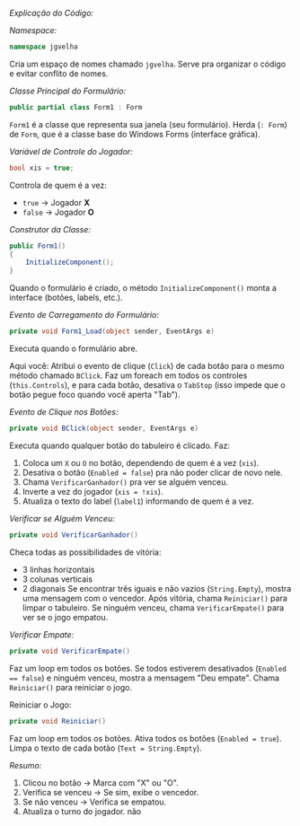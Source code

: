 *Explicação do Código:*

*Namespace:*

```csharp
namespace jgvelha
```

Cria um espaço de nomes chamado `jgvelha`.
Serve pra organizar o código e evitar conflito de nomes.

*Classe Principal do Formulário:*

```csharp
public partial class Form1 : Form
```
`Form1` é a classe que representa sua janela (seu formulário).
Herda (`: Form`) de `Form`, que é a classe base do Windows Forms (interface gráfica).

*Variável de Controle do Jogador:*

```csharp
bool xis = true;
```
Controla de quem é a vez:

  * `true` → Jogador **X**
  * `false` → Jogador **O**

*Construtor da Classe:*

```csharp
public Form1()
{
    InitializeComponent();
}
```

Quando o formulário é criado, o método `InitializeComponent()` monta a interface (botões, labels, etc.).

*Evento de Carregamento do Formulário:*

```csharp
private void Form1_Load(object sender, EventArgs e)
```

Executa quando o formulário abre.

Aqui você:
Atribui o evento de clique (`Click`) de cada botão para o mesmo método chamado `BClick`.
Faz um foreach em todos os controles (`this.Controls`), e para cada botão, desativa o `TabStop` (isso impede que o botão pegue foco quando você aperta "Tab").

*Evento de Clique nos Botões:*

```csharp
private void BClick(object sender, EventArgs e)
```
Executa quando qualquer botão do tabuleiro é clicado.
Faz:
  1. Coloca um `X` ou `O` no botão, dependendo de quem é a vez (`xis`).
  2. Desativa o botão (`Enabled = false`) pra não poder clicar de novo nele.
  3. Chama `VerificarGanhador()` pra ver se alguém venceu.
  4. Inverte a vez do jogador (`xis = !xis`).
  5. Atualiza o texto do label (`label1`) informando de quem é a vez.

*Verificar se Alguém Venceu:*

```csharp
private void VerificarGanhador()
```
Checa todas as possibilidades de vitória:
  * 3 linhas horizontais
  * 3 colunas verticais
  * 2 diagonais
Se encontrar três iguais e não vazios (`String.Empty`), mostra uma mensagem com o vencedor.
Após vitória, chama `Reiniciar()` para limpar o tabuleiro.
Se ninguém venceu, chama `VerificarEmpate()` para ver se o jogo empatou.


*Verificar Empate:*

```csharp
private void VerificarEmpate()
````

Faz um loop em todos os botões.
Se todos estiverem desativados (`Enabled == false`) e ninguém venceu, mostra a mensagem "Deu empate".
Chama `Reiniciar()` para reiniciar o jogo.

Reiniciar o Jogo:

```csharp
private void Reiniciar()
```

Faz um loop em todos os botões.
Ativa todos os botões (`Enabled = true`).
Limpa o texto de cada botão (`Text = String.Empty`).

*Resumo:*
1. Clicou no botão → Marca com "X" ou "O".
2. Verifica se venceu → Se sim, exibe o vencedor.
3. Se não venceu → Verifica se empatou.
4. Atualiza o turno do jogador. não
